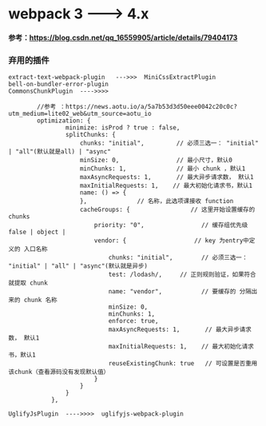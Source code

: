 # webpack 3  ---> 4.x

#### 参考：https://blog.csdn.net/qq_16559905/article/details/79404173
### 弃用的插件

    extract-text-webpack-plugin   --->>>  MiniCssExtractPlugin
    bell-on-bundler-error-plugin
    CommonsChunkPlugin  ---->>>>
    
            //参考 ：https://news.aotu.io/a/5a7b53d3d50eee0042c20c0c?utm_medium=lite02_web&utm_source=aotu_io
            optimization: {
                    minimize: isProd ? true : false,
                    splitChunks: {
                        chunks: "initial",         // 必须三选一： "initial" | "all"(默认就是all) | "async"
                        minSize: 0,                // 最小尺寸，默认0
                        minChunks: 1,              // 最小 chunk ，默认1
                        maxAsyncRequests: 1,       // 最大异步请求数， 默认1
                        maxInitialRequests: 1,    // 最大初始化请求书，默认1
                        name: () => {
                        },              // 名称，此选项课接收 function
                        cacheGroups: {                 // 这里开始设置缓存的 chunks
                            priority: "0",                // 缓存组优先级 false | object |
                            vendor: {                   // key 为entry中定义的 入口名称
                                chunks: "initial",        // 必须三选一： "initial" | "all" | "async"(默认就是异步)
                                test: /lodash/,     // 正则规则验证，如果符合就提取 chunk
                                name: "vendor",           // 要缓存的 分隔出来的 chunk 名称
                                minSize: 0,
                                minChunks: 1,
                                enforce: true,
                                maxAsyncRequests: 1,       // 最大异步请求数， 默认1
                                maxInitialRequests: 1,    // 最大初始化请求书，默认1
                                reuseExistingChunk: true   // 可设置是否重用该chunk（查看源码没有发现默认值）
                            }
                        }
                    }
                },
    
    UglifyJsPlugin  ---->>>>  uglifyjs-webpack-plugin